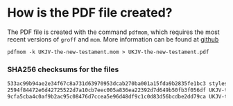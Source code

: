 # How is the PDF file created?
The PDF file is created with the command `pdfmom`, which requires the most recent versions of `groff` and `mom`.
More information can be found at [github](https://github.com/0xR3V/Bibles)

```shell
pdfmom -k UKJV-the-new-testament.mom > UKJV-the-new-testament.pdf
```

### SHA256 checksums for the files
```txt
533ac99b94ae2e34f67c8a731d63970953dcab270ba001a15fda9b2835fe1bc3 stylesheet.mom
2594f84472e6d42725522d7a10cb7eec005a836ea22392d7d649b50fb3f056df UKJV-the-new-testament.mom
9cfa5cba4c0af9b2ac95c08476d7ccea5e96d48df9c1c0d83d56bcdbe2dd79ca UKJV-the-new-testament.pdf
```

